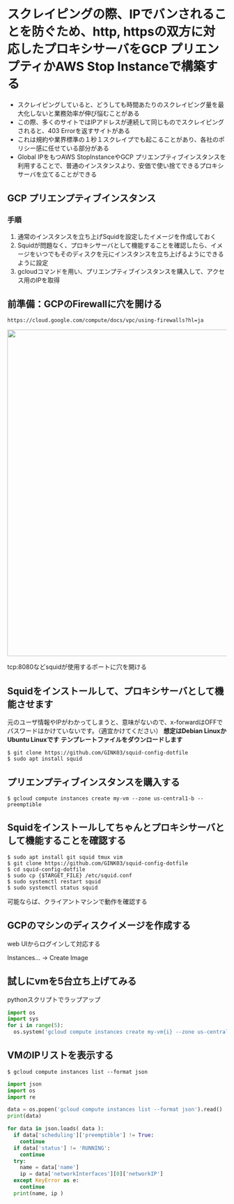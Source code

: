 # スクレイピングの際、IPでバンされることを防ぐため、http, httpsの双方に対応したプロキシサーバをGCP プリエンプティかAWS Stop Instanceで構築する
- スクレイピングしていると、どうしても時間あたりのスクレイピング量を最大化しないと業務効率が伸び悩むことがある
- この際、多くのサイトではIPアドレスが連続して同じものでスクレイピングされると、403 Errorを返すサイトがある
- これは規約や業界標準の１秒１スクレイプでも起こることがあり、各社のポリシー感に任せている部分がある
- Global IPをもつAWS StopInstanceやGCP プリエンプティブインスタンスを利用することで、普通のインスタンスより、安価で使い捨てできるプロキシサーバを立てることができる


## GCP プリエンプティブインスタンス

### 手順
1. 通常のインスタンスを立ち上げSquidを設定したイメージを作成しておく
2. Squidが問題なく、プロキシサーバとして機能することを確認したら、イメージをいつでもそのディスクを元にインスタンスを立ち上げるようにできるように設定
3. gcloudコマンドを用い、プリエンプティブインスタンスを購入して、アクセス用のIPを取得

## 前準備：GCPのFirewallに穴を開ける
```
https://cloud.google.com/compute/docs/vpc/using-firewalls?hl=ja
```
<p align="center">
  <img width="750px" src="https://user-images.githubusercontent.com/4949982/33167443-e58369d4-d080-11e7-9098-93a26b179278.png">
</p>

tcp:8080などsquidが使用するポートに穴を開ける

## Squidをインストールして、プロキシサーバとして機能させます
元のユーザ情報やIPがわかってしまうと、意味がないので、x-forwardはOFFでパスワードはかけていないです。（適宜かけてください）
**想定はDebian LinuxかUbuntu Linuxです**
**テンプレートファイルをダウンロードします**
```console
$ git clone https://github.com/GINK03/squid-config-dotfile
$ sudo apt install squid

```

## プリエンプティブインスタンスを購入する

```console
$ gcloud compute instances create my-vm --zone us-central1-b --preemptible
```

## Squidをインストールしてちゃんとプロキシサーバとして機能することを確認する
```console
$ sudo apt install git squid tmux vim
$ git clone https://github.com/GINK03/squid-config-dotfile
$ cd squid-config-dotfile
$ sudo cp {$TARGET_FILE} /etc/squid.conf
$ sudo systemctl restart squid
$ sudo systemctl status squid
```
可能ならば、クライアントマシンで動作を確認する

## GCPのマシンのディスクイメージを作成する
web UIからログインして対応する

Instances... -> Create Image

## 試しにvmを5台立ち上げてみる
pythonスクリプトでラップアップ
```python
import os                                                       
import sys                                                              
for i in range(5):
  os.system('gcloud compute instances create my-vm{i} --zone us-central1-b --preemptible --image squid-image'.format(i=i)) 
```

## VMのIPリストを表示する
```console
$ gcloud compute instances list --format json
```
```python
import json
import os
import re

data = os.popen('gcloud compute instances list --format json').read()
print(data)

for data in json.loads( data ):
  if data['scheduling']['preemptible'] != True:
    continue
  if data['status'] != 'RUNNING':
    continue
  try:
    name = data['name']
    ip = data['networkInterfaces'][0]['networkIP']
  except KeyError as e:
    continue
  print(name, ip )
```

